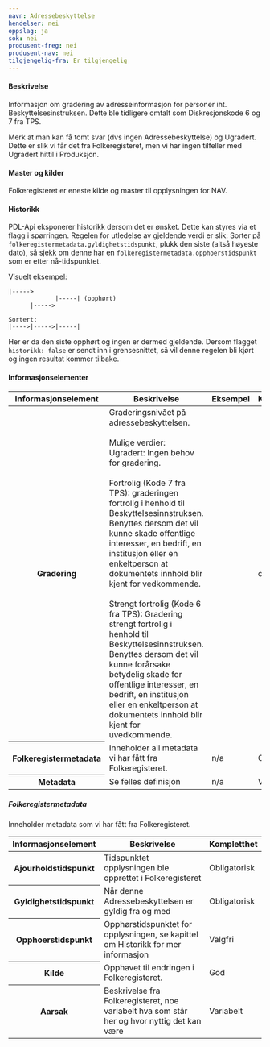 ```yaml
---
navn: Adressebeskyttelse
hendelser: nei
oppslag: ja
sok: nei
produsent-freg: nei
produsent-nav: nei
tilgjengelig-fra: Er tilgjengelig
---
```



#### Beskrivelse

Informasjon om gradering av adresseinformasjon for personer iht. Beskyttelsesinstruksen.
Dette ble tidligere omtalt som Diskresjonskode 6 og 7 fra TPS.

Merk at man kan få tomt svar (dvs ingen Adressebeskyttelse) og Ugradert. Dette er slik vi får det fra Folkeregisteret, men vi har ingen tilfeller med Ugradert hittil i Produksjon.

#### Master og kilder

Folkeregisteret er eneste kilde og master til opplysningen for NAV.
  
#### Historikk

PDL-Api eksponerer historikk dersom det er ønsket. Dette kan styres via et flagg i spørringen.
Regelen for utledelse av gjeldende verdi er slik:
Sorter på `folkeregistermetadata.gyldighetstidspunkt`, plukk den siste (altså høyeste dato), så sjekk om denne har en `folkeregistermetadata.opphoerstidspunkt` som er etter nå-tidspunktet.

Visuelt eksempel:
```
|----->
             |-----| (opphørt)
      |----->

Sortert:
|---->|----->|-----|
```

Her er da den siste opphørt og ingen er dermed gjeldende. Dersom flagget `historikk: false` er sendt inn i grensesnittet, så vil denne regelen bli kjørt og ingen resultat kommer tilbake.

#### Informasjonselementer

<table class="table">
    <thead>
        <tr>
            <th>Informasjonselement</th>
            <th>Beskrivelse</th>
            <th>Eksempel</th>
            <th>Kompletthet</th>
        </tr>
    </thead>
    <tbody>
        <tr>
            <th scope="row">Gradering</th>
            <td>Graderingsnivået på adressebeskyttelsen. <br>
            <br>
            Mulige verdier: <br>
            Ugradert: Ingen behov for gradering.<br>
            <br>
            Fortrolig (Kode 7 fra TPS): graderingen fortrolig i henhold til Beskyttelsesinnstruksen.<br> 
            Benyttes dersom det vil kunne skade offentlige interesser, en bedrift, en institusjon eller en enkeltperson at dokumentets innhold blir kjent for vedkommende.<br>
            <br>
            Strengt fortrolig (Kode 6 fra TPS): Gradering strengt fortrolig i henhold til Beskyttelsesinnstruksen.<br>
            Benyttes dersom det vil kunne forårsake betydelig skade for offentlige interesser, en bedrift, en institusjon eller en enkeltperson at dokumentets innhold blir kjent for uvedkommende.
            </td>
            <td></td>
            <td>obligatorisk</td>
        </tr>
        <tr>
          <th scope="row">Folkeregistermetadata</th>
          <td>Inneholder all metadata vi har fått fra Folkeregisteret.</td>
          <td>n/a</td>
          <td>Obligatorisk</td>
          <td>God</td>
        </tr>
        <tr>
          <th scope="row">Metadata</th>
          <td>Se felles definisjon</td>
          <td>n/a</td>
          <td>Valgfri</td>
          <td>God</td>
        </tr>
    </tbody>
</table>

##### Folkeregistermetadata

Inneholder metadata som vi har fått fra Folkeregisteret.

<table class="table">
  <thead>
    <tr>
      <th>Informasjonselement</th>
      <th>Beskrivelse</th>
      <th>Kompletthet</th>
    </tr>
  </thead>
  
  <tbody>
        <tr>
          <th scope="row">Ajourholdstidspunkt</th>
          <td>Tidspunktet opplysningen ble opprettet i Folkeregisteret</td>
          <td>Obligatorisk</td>
        </tr>
        <tr>
          <th scope="row">Gyldighetstidspunkt</th>
          <td>Når denne Adressebeskyttelsen er gyldig fra og med</td>
          <td>Obligatorisk</td>
        </tr>
        <tr>
          <th scope="row">Opphoerstidspunkt</th>
          <td>Opphørstidspunktet for opplysningen, se kapittel om Historikk for mer informasjon</td>
          <td>Valgfri</td>
        </tr>
        <tr>
          <th scope="row">Kilde</th>
          <td>Opphavet til endringen i Folkeregisteret.</td>
          <td>God</td>
        </tr>
        <tr>
          <th scope="row">Aarsak</th>
          <td>Beskrivelse fra Folkeregisteret, noe variabelt hva som står her og hvor nyttig det kan være</td>
          <td>Variabelt</td>
        </tr>
    </tbody>
</table>
